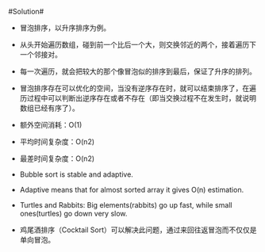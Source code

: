 #Solution#

*   冒泡排序，以升序排序为例。
*   从头开始遍历数组，碰到前一个比后一个大，则交换邻近的两个，接着遍历下一个邻接对。
*   每一次遍历，就会把较大的那个像冒泡似的排序到最后，保证了升序的排列。

*   冒泡排序存在可以优化的空间，当没有逆序存在时，就可以结束排序了，在遍历过程中可以判断出逆序存在或者不存在（即当交换过程不在发生时，就说明数组已经有序了）。

*   额外空间消耗：O(1)
*   平均时间复杂度：O(n2)
*   最差时间复杂度：O(n2)

*   Bubble sort is stable and adaptive.
*   Adaptive means that for almost sorted array it gives O(n) estimation.
*   Turtles and Rabbits: Big elements(rabbits) go up fast, while small ones(turtles) go down very slow. 
*   鸡尾酒排序（Cocktail Sort）可以解决此问题，通过来回往返冒泡而不仅仅是单向冒泡。